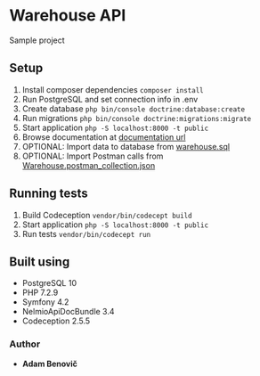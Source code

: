 # Warehouse API

Sample project

## Setup
1. Install composer dependencies ``composer install``
2. Run PostgreSQL and set connection info in .env
3. Create database ``php bin/console doctrine:database:create``
4. Run migrations ``php bin/console doctrine:migrations:migrate``
5. Start application ``php -S localhost:8000 -t public``
6. Browse documentation at [documentation url](http://localhost:8000/api/doc)
7. OPTIONAL: Import data to database from [warehouse.sql](warehouse.sql)
8. OPTIONAL: Import Postman calls from [Warehouse.postman_collection.json](Warehouse.postman_collection.json)

## Running tests
1. Build Codeception ``vendor/bin/codecept build``
2. Start application ``php -S localhost:8000 -t public``
3. Run tests ``vendor/bin/codecept run``

## Built using
- PostgreSQL 10
- PHP 7.2.9
- Symfony 4.2
- NelmioApiDocBundle 3.4
- Codeception 2.5.5

### Author
* **Adam Benovič**